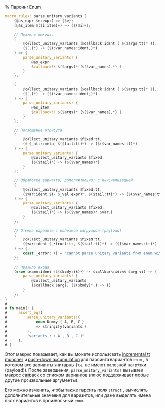 % Парсинг Enum 
 
```rust
macro_rules! parse_unitary_variants {
    (@as_expr $e:expr) => {$e};
    (@as_item $($i:item)+) => {$($i)+};
    
    // Правила выхода.
    (
        @collect_unitary_variants ($callback:ident ( $($args:tt)* )),
        ($(,)*) -> ($($var_names:ident,)*)
    ) => {
        parse_unitary_variants! {
            @as_expr
            $callback!{ $($args)* ($($var_names),*) }
        }
    };

    (
        @collect_unitary_variants ($callback:ident { $($args:tt)* }),
        ($(,)*) -> ($($var_names:ident,)*)
    ) => {
        parse_unitary_variants! {
            @as_item
            $callback!{ $($args)* ($($var_names),*) }
        }
    };

    // Поглощение атрибута.
    (
        @collect_unitary_variants $fixed:tt,
        (#[$_attr:meta] $($tail:tt)*) -> ($($var_names:tt)*)
    ) => {
        parse_unitary_variants! {
            @collect_unitary_variants $fixed,
            ($($tail)*) -> ($($var_names)*)
        }
    };

    // Обработка варианта, дополнительно: с инициализацией 
    (
        @collect_unitary_variants $fixed:tt,
        ($var:ident $(= $_val:expr)*, $($tail:tt)*) -> ($($var_names:tt)*)
    ) => {
        parse_unitary_variants! {
            @collect_unitary_variants $fixed,
            ($($tail)*) -> ($($var_names)* $var,)
        }
    };

    // Отмена варианта с полезной нагрузкой (payload) 
    (
        @collect_unitary_variants $fixed:tt,
        ($var:ident $_struct:tt, $($tail:tt)*) -> ($($var_names:tt)*)
    ) => {
        const _error: () = "cannot parse unitary variants from enum with non-unitary variants";
    };
    
    // Правило входа.
    (enum $name:ident {$($body:tt)*} => $callback:ident $arg:tt) => {
        parse_unitary_variants! {
            @collect_unitary_variants
            ($callback $arg), ($($body)*,) -> ()
        }
    };
}
# 
# fn main() {
#     assert_eq!(
#         parse_unitary_variants!(
#             enum Dummy { A, B, C }
#             => stringify(variants:)
#         ),
#         "variants : ( A , B , C )"
#     );
# }
```

Этот макрос показывает, как вы можете использовать [incremental tt muncher] и [push-down accumulation] для парсинга вариантов `enum` , в котором все варианты унитарны (*т.e.* не имеют полезной нагрузки (payload)).  После завершения, `parse_unitary_variants!` вызываеи макрос [callback] со списком вариантов (плюс поддерживает любые другие произвольные аргументы).

Его можно изменить, чтобы также парсить поля  `struct` , вычислять дополнительные значения для вариантов, или даже выделять имена  *всех* вариантов в произвольный  `enum`.

[incremental tt muncher]: pat-incremental-tt-munchers.html
[push-down accumulation]: pat-push-down-accumulation.html
[callback]: pat-callbacks.html
